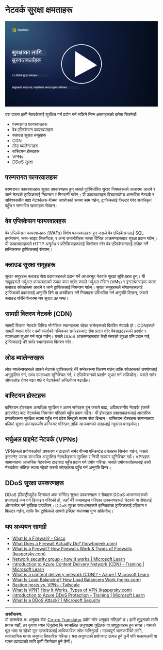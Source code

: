 <!--
CO_OP_TRANSLATOR_METADATA:
{
  "original_hash": "c3aba077bb98eebc925dd58d870229ab",
  "translation_date": "2025-09-03T23:32:30+00:00",
  "source_file": "3.3 Network security capabilities.md",
  "language_code": "ne"
}
-->
# नेटवर्क सुरक्षा क्षमताहरू

[![भिडियो हेर्नुहोस्](../../translated_images/3-3_placeholder.1a1265ccd17434df15e62f7e405fd8fc6a956414505c1266772f33d926e17f22.ne.png)](https://learn-video.azurefd.net/vod/player?id=b2a4a548-d129-4add-ba68-eca416ec65bc)

यस पाठमा हामी नेटवर्कलाई सुरक्षित गर्न प्रयोग गर्न सकिने निम्न क्षमताहरूको बारेमा सिक्नेछौं:

 - परम्परागत फायरवालहरू
 - वेब एप्लिकेसन फायरवालहरू
 - क्लाउड सुरक्षा समूहहरू
 - CDN
 - लोड ब्यालेन्सरहरू
 - बास्टियन होस्टहरू
 - VPNs
 - DDoS सुरक्षा

## परम्परागत फायरवालहरू

परम्परागत फायरवालहरू सुरक्षा उपकरणहरू हुन् जसले पूर्वनिर्धारित सुरक्षा नियमहरूको आधारमा आउने र जाने नेटवर्क ट्राफिकलाई नियन्त्रण र निगरानी गर्छन्। यी फायरवालहरू विश्वासयोग्य आन्तरिक नेटवर्क र अविश्वसनीय बाह्य नेटवर्कहरू बीचमा अवरोधको रूपमा काम गर्छन्, ट्राफिकलाई फिल्टर गरेर अनधिकृत पहुँच र सम्भावित खतराहरू रोक्छन्।

## वेब एप्लिकेसन फायरवालहरू

वेब एप्लिकेसन फायरवालहरू (WAFs) विशेष फायरवालहरू हुन् जसले वेब एप्लिकेसनलाई SQL इन्जेक्सन, क्रस-साइट स्क्रिप्टिङ, र अन्य कमजोरीहरू जस्ता विभिन्न आक्रमणहरूबाट सुरक्षा प्रदान गर्छन्। यी फायरवालहरूले HTTP अनुरोध र प्रतिक्रियाहरूलाई विश्लेषण गरेर वेब एप्लिकेसनलाई लक्षित गर्ने हानिकारक ट्राफिकलाई रोक्छन्।

## क्लाउड सुरक्षा समूहहरू

सुरक्षा समूहहरू क्लाउड सेवा प्रदायकहरूले प्रदान गर्ने आधारभूत नेटवर्क सुरक्षा सुविधाहरू हुन्। यी समूहहरूले भर्चुअल फायरवालको रूपमा काम गर्छन् जसले भर्चुअल मेसिन (VMs) र इन्स्ट्यान्सहरू जस्ता क्लाउड स्रोतहरूमा आउने र जाने ट्राफिकलाई नियन्त्रण गर्छन्। सुरक्षा समूहहरूले संगठनहरूलाई ट्राफिकको प्रकारलाई अनुमति दिने वा अस्वीकार गर्ने नियमहरू परिभाषित गर्न अनुमति दिन्छन्, जसले क्लाउड परिनियोजनमा थप सुरक्षा तह थप्छ।

## सामग्री वितरण नेटवर्क (CDN)

सामग्री वितरण नेटवर्क विभिन्न भौगोलिक स्थानहरूमा रहेका सर्भरहरूको वितरित नेटवर्क हो। CDNहरूले सामग्री क्यास गरेर र प्रयोगकर्ताको नजिकका सर्भरहरूबाट सेवा प्रदान गरेर वेबसाइटहरूको प्रदर्शन र उपलब्धता सुधार गर्न मद्दत गर्छन्। यसले DDoS आक्रमणहरूबाट केही स्तरको सुरक्षा पनि प्रदान गर्छ, ट्राफिकलाई धेरै सर्भर स्थानहरूमा वितरण गरेर।

## लोड ब्यालेन्सरहरू

लोड ब्यालेन्सरहरूले आउने नेटवर्क ट्राफिकलाई धेरै सर्भरहरूमा वितरण गर्छन् ताकि स्रोतहरूको उपयोगलाई अनुकूलित गर्न, उच्च उपलब्धता सुनिश्चित गर्न, र एप्लिकेसनको प्रदर्शन सुधार गर्न सकियोस्। यसले सर्भर ओभरलोड रोक्न मद्दत गर्छ र नेटवर्कको लचिलोपन बढाउँछ।

## बास्टियन होस्टहरू

बास्टियन होस्टहरू अत्यधिक सुरक्षित र अलग सर्भरहरू हुन् जसले बाह्य, अविश्वसनीय नेटवर्क (जस्तै इन्टरनेट) बाट नेटवर्कमा नियन्त्रण गरिएको पहुँच प्रदान गर्छन्। यी होस्टहरू प्रशासकहरूलाई आन्तरिक प्रणालीहरूमा सुरक्षित रूपमा पहुँच गर्न प्रवेश बिन्दुको रूपमा सेवा दिन्छन्। बास्टियन होस्टहरू सामान्यतया बलियो सुरक्षा उपायहरूसँग कन्फिगर गरिन्छन् ताकि आक्रमणको सतहलाई न्यूनतम बनाइयोस्।

## भर्चुअल प्राइभेट नेटवर्क (VPNs)

VPNहरूले प्रयोगकर्ताको उपकरण र टाढाको सर्भर बीचमा एन्क्रिप्टेड टनेलहरू सिर्जना गर्छन्, जसले इन्टरनेट जस्ता सम्भावित असुरक्षित नेटवर्कहरूमा सुरक्षित र निजी सञ्चार सुनिश्चित गर्छ। VPNहरू सामान्यतया आन्तरिक नेटवर्कमा टाढाबाट पहुँच प्रदान गर्न प्रयोग गरिन्छ, जसले प्रयोगकर्ताहरूलाई उस्तै नेटवर्कमा भौतिक रूपमा रहेको जस्तो स्रोतहरूमा पहुँच गर्न अनुमति दिन्छ।

## DDoS सुरक्षा उपकरणहरू

DDoS (डिस्ट्रीब्युटेड डिनायल अफ सर्भिस) सुरक्षा उपकरणहरू र सेवाहरू DDoS आक्रमणहरूको प्रभावलाई कम गर्न डिजाइन गरिएको हो, जहाँ धेरै कम्प्रमाइज गरिएका उपकरणहरूले नेटवर्क वा सेवालाई ओभरलोड गर्न ट्राफिक पठाउँछन्। DDoS सुरक्षा समाधानहरूले हानिकारक ट्राफिकलाई पहिचान र फिल्टर गर्छन्, ताकि वैध ट्राफिकले आफ्नो इच्छित गन्तव्यमा पुग्न सकियोस्।

## थप अध्ययन सामग्री

- [What Is a Firewall? - Cisco](https://www.cisco.com/c/en/us/products/security/firewalls/what-is-a-firewall.html#~types-of-firewalls)
- [What Does a Firewall Actually Do? (howtogeek.com)](https://www.howtogeek.com/144269/htg-explains-what-firewalls-actually-do/)
- [What is a Firewall? How Firewalls Work & Types of Firewalls (kaspersky.com)](https://www.kaspersky.com/resource-center/definitions/firewall)
- [Network security group - how it works | Microsoft Learn](https://learn.microsoft.com/azure/virtual-network/network-security-group-how-it-works)
- [Introduction to Azure Content Delivery Network (CDN) - Training | Microsoft Learn](https://learn.microsoft.com/training/modules/intro-to-azure-content-delivery-network/?WT.mc_id=academic-96948-sayoung)
- [What is a content delivery network (CDN)? - Azure | Microsoft Learn](https://learn.microsoft.com/azure/cdn/cdn-overview?WT.mc_id=academic-96948-sayoung)
- [What Is Load Balancing? How Load Balancers Work (nginx.com)](https://www.nginx.com/resources/glossary/load-balancing/)
- [Bastion hosts vs. VPNs · Tailscale](https://tailscale.com/learn/bastion-hosts-vs-vpns/)
- [What is VPN? How It Works, Types of VPN (kaspersky.com)](https://www.kaspersky.com/resource-center/definitions/what-is-a-vpn)
- [Introduction to Azure DDoS Protection - Training | Microsoft Learn](https://learn.microsoft.com/training/modules/introduction-azure-ddos-protection/?WT.mc_id=academic-96948-sayoung)
- [What Is a DDoS Attack? | Microsoft Security](https://www.microsoft.com/security/business/security-101/what-is-a-ddos-attack?WT.mc_id=academic-96948-sayoung)

---

**अस्वीकरण**:  
यो दस्तावेज़ AI अनुवाद सेवा [Co-op Translator](https://github.com/Azure/co-op-translator) प्रयोग गरेर अनुवाद गरिएको छ। हामी शुद्धताको लागि प्रयास गर्छौं, तर कृपया ध्यान दिनुहोस् कि स्वचालित अनुवादमा त्रुटिहरू वा अशुद्धताहरू हुन सक्छ। यसको मूल भाषा मा रहेको मूल दस्तावेज़लाई आधिकारिक स्रोत मानिनुपर्छ। महत्वपूर्ण जानकारीको लागि, व्यावसायिक मानव अनुवाद सिफारिस गरिन्छ। यस अनुवादको प्रयोगबाट उत्पन्न हुने कुनै पनि गलतफहमी वा गलत व्याख्याको लागि हामी जिम्मेवार हुने छैनौं।